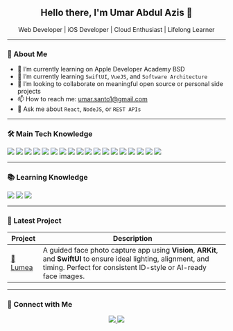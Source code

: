 <h2 align="center">Hello there, I'm Umar Abdul Azis 👋</h2>
<p align="center">
  Web Developer | iOS Developer | Cloud Enthusiast | Lifelong Learner  
</p>

---

### 🧠 About Me

- 🔭 I’m currently learning on Apple Developer Academy BSD
- 🌱 I’m currently learning `SwiftUI`, `VueJS`, and `Software Architecture`
- 👯 I’m looking to collaborate on meaningful open source or personal side projects
- 📫 How to reach me: [umar.santo1@gmail.com](mailto:umar.santo1@gmail.com)
- 💬 Ask me about `React`, `NodeJS`, or `REST APIs`

---

### 🛠️ Main Tech Knowledge

<p align="left">
  <img src="https://img.shields.io/badge/HTML5-E34F26?style=flat-square&logo=html5&logoColor=white"/>
  <img src="https://img.shields.io/badge/CSS3-1572B6?style=flat-square&logo=css3&logoColor=white"/>
  <img src="https://img.shields.io/badge/JavaScript-F7DF1E?style=flat-square&logo=javascript&logoColor=black"/>
  <img src="https://img.shields.io/badge/TypeScript-3178C6?style=flat-square&logo=typescript&logoColor=white"/>
  <img src="https://img.shields.io/badge/React-61DAFB?style=flat-square&logo=react&logoColor=black"/>
  <img src="https://img.shields.io/badge/Node.js-339933?style=flat-square&logo=node.js&logoColor=white"/>
  <img src="https://img.shields.io/badge/Firebase-FFCA28?style=flat-square&logo=firebase&logoColor=black"/>
  <img src="https://img.shields.io/badge/MongoDB-47A248?style=flat-square&logo=mongodb&logoColor=white"/>
  <img src="https://img.shields.io/badge/Webpack-8DD6F9?style=flat-square&logo=webpack&logoColor=black"/>
  <img src="https://img.shields.io/badge/MVVM-4B4B4B?style=flat-square"/>
  <img src="https://img.shields.io/badge/Git-F05032?style=flat-square&logo=git&logoColor=white"/>
  <img src="https://img.shields.io/badge/GitHub-181717?style=flat-square&logo=github&logoColor=white"/>
  <img src="https://img.shields.io/badge/GitLab-FCA121?style=flat-square&logo=gitlab&logoColor=black"/>
  <img src="https://img.shields.io/badge/Vercel-000000?style=flat-square&logo=vercel&logoColor=white"/>
  <img src="https://img.shields.io/badge/VSCode-007ACC?style=flat-square&logo=visual%20studio%20code&logoColor=white"/>
  <img src="https://img.shields.io/badge/Google%20Cloud-4285F4?style=flat-square&logo=googlecloud&logoColor=white"/>
  <img src="https://img.shields.io/badge/Kubernetes-326CE5?style=flat-square&logo=kubernetes&logoColor=white"/>
  <img src="https://img.shields.io/badge/Docker-2496ED?style=flat-square&logo=docker&logoColor=white"/>
</p>

---

### 📚 Learning Knowledge

<p align="left">
  <img src="https://img.shields.io/badge/SwiftUI-FA7343?style=flat-square&logo=swift&logoColor=white"/>
  <img src="https://img.shields.io/badge/UIKit-000000?style=flat-square&logo=apple&logoColor=white"/>
  <img src="https://img.shields.io/badge/Vue.js-4FC08D?style=flat-square&logo=vue.js&logoColor=white"/>
</p>

---

### 📌 Latest Project

| Project | Description |
|--------|-------------|
| [📸 Lumea](https://github.com/bolakecil/Lumea) | A guided face photo capture app using **Vision**, **ARKit**, and **SwiftUI** to ensure ideal lighting, alignment, and timing. Perfect for consistent ID-style or AI-ready face images. |

---

### 🤝 Connect with Me

<p align="center">
  <a href="http://linkedin.com/in/umarabdulazis">
    <img src="https://img.shields.io/badge/LinkedIn-0A66C2?style=for-the-badge&logo=linkedin&logoColor=white" />
  </a>
  <a href="mailto:umar.santo1@gmail.com">
    <img src="https://img.shields.io/badge/Email-D14836?style=for-the-badge&logo=gmail&logoColor=white" />
  </a>
</p>
